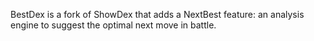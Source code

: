 BestDex is a fork of ShowDex that adds a NextBest feature: an analysis engine to suggest the optimal next move in battle.

